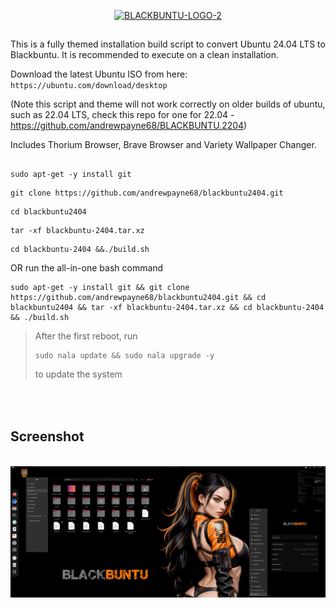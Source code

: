 <p align="center"><a href="https://ibb.co/DzZFK8v"><img src="https://i.ibb.co/FmF170y/BLACKBUNTU-LOGO-2.png" alt="BLACKBUNTU-LOGO-2" border="0" width="50%" height="50%"></a></p>

##
This is a fully themed installation build script to convert Ubuntu 24.04 LTS to Blackbuntu. It is recommended to execute on a clean installation. 

Download the latest Ubuntu ISO from here: ` https://ubuntu.com/download/desktop `

(Note this script and theme will not work correctly on older builds of ubuntu, such as 22.04 LTS, check this repo for one for 22.04 - https://github.com/andrewpayne68/BLACKBUNTU.2204)

Includes Thorium Browser, Brave Browser and Variety Wallpaper Changer.
##

```
sudo apt-get -y install git
```
```
git clone https://github.com/andrewpayne68/blackbuntu2404.git
```
```
cd blackbuntu2404
```
```
tar -xf blackbuntu-2404.tar.xz
```
```
cd blackbuntu-2404 &&./build.sh
```

OR run the all-in-one bash command
```
sudo apt-get -y install git && git clone https://github.com/andrewpayne68/blackbuntu2404.git && cd blackbuntu2404 && tar -xf blackbuntu-2404.tar.xz && cd blackbuntu-2404 && ./build.sh
```


 > After the first reboot, run 
 > ```
 > sudo nala update && sudo nala upgrade -y
 > ```
 > to update the system

\
\
Screenshot
-
\
![image-1](https://github.com/andrewpayne68/blackbuntu2404/blob/main/Blackbuntu-desktop.png)




